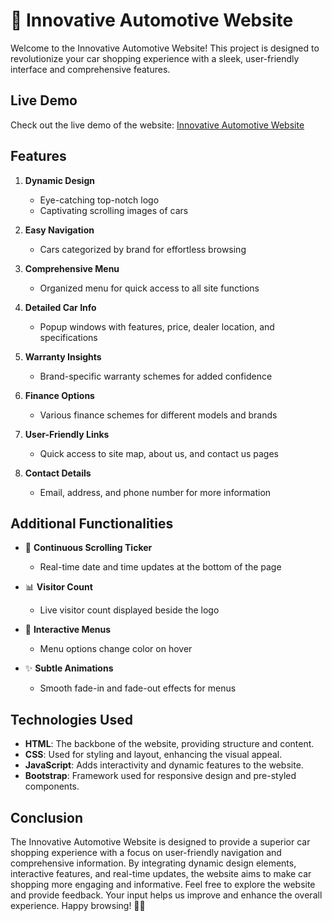 # 🚗 Innovative Automotive Website

Welcome to the Innovative Automotive Website! This project is designed to revolutionize your car shopping experience with a sleek, user-friendly interface and comprehensive features.

## Live Demo

Check out the live demo of the website: [Innovative Automotive Website](https://66cb8736882f3d6714c737de--courageous-profiterole-0d5169.netlify.app/)

## Features

1. **Dynamic Design**
   - Eye-catching top-notch logo
   - Captivating scrolling images of cars

2. **Easy Navigation**
   - Cars categorized by brand for effortless browsing

3. **Comprehensive Menu**
   - Organized menu for quick access to all site functions

4. **Detailed Car Info**
   - Popup windows with features, price, dealer location, and specifications

5. **Warranty Insights**
   - Brand-specific warranty schemes for added confidence

6. **Finance Options**
   - Various finance schemes for different models and brands

7. **User-Friendly Links**
   - Quick access to site map, about us, and contact us pages

8. **Contact Details**
   - Email, address, and phone number for more information
   

## Additional Functionalities

- 📆 **Continuous Scrolling Ticker**
  - Real-time date and time updates at the bottom of the page

- 📊 **Visitor Count**
  - Live visitor count displayed beside the logo

- 🎨 **Interactive Menus**
  - Menu options change color on hover

- ✨ **Subtle Animations**
  - Smooth fade-in and fade-out effects for menus
 

## Technologies Used

- **HTML**: The backbone of the website, providing structure and content.
- **CSS**: Used for styling and layout, enhancing the visual appeal.
- **JavaScript**: Adds interactivity and dynamic features to the website.
- **Bootstrap**: Framework used for responsive design and pre-styled components.

## Conclusion

The Innovative Automotive Website is designed to provide a superior car shopping experience with a focus on user-friendly navigation and comprehensive information. By integrating dynamic design elements, interactive features, and real-time updates, the website aims to make car shopping more engaging and informative.
Feel free to explore the website and provide feedback. Your input helps us improve and enhance the overall experience.
Happy browsing! 🚗✨
   


